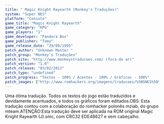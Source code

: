 ```yaml
---
title: " Magic Knight Rayearth (Monkey's Traduções)"
system: "Super NES"
platform: "Console"
game_title: "Magic Knight Rayearth"
game_category: "RPG"
game_players: "1"
game_developer: "Pandora Box"
game_publisher: "Tomy"
game_release_date: "29/09/1995"
patch_author: "Unknown Master "
patch_group: "Monkey's Traduções"
patch_site: "http://www.monkeystraducoes.com/ (fora do ar)"
patch_version: "1.0"
patch_release: "03/02/2013"
patch_type: "undefined"
patch_progress: "Textos - 100% / Acentos - 100% / Gráficos - 100%"
patch_images: ["http://www.romhackers.org/imagens/traducoes/%5BSNES%5D%20Magic%20Knight%20Rayearth%20-%20Monkey's%20Tradu%C3%A7%C3%B5es%20-%201.png","http://www.romhackers.org/imagens/traducoes/%5BSNES%5D%20Magic%20Knight%20Rayearth%20-%20Monkey's%20Tradu%C3%A7%C3%B5es%20-%202.png","http://www.romhackers.org/imagens/traducoes/%5BSNES%5D%20Magic%20Knight%20Rayearth%20-%20Monkey's%20Tradu%C3%A7%C3%B5es%20-%203.png"]
---
```

Uma ótima tradução. Todos os textos do jogo estão traduzidos e devidamente acentuados, e todos os gráficos foram editados.OBS: Esta tradução contou com a colaboração do romhacker polonês mziab, do grupo mteam.ATENÇÃO:Esta tradução deve ser aplicada na ROM original Magic Knight Rayearth (J).smc, com CRC32 EDE4B627 e sem cabeçalho.